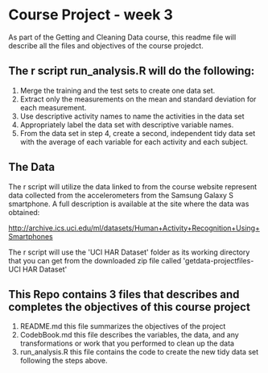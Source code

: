 # Course Project - week 3

As part of the Getting and Cleaning Data course, this readme file will describe all the files and objectives of the course projedct. 

## The r script run_analysis.R will do the following: 

1. Merge the training and the test sets to create one data set.
2. Extract only the measurements on the mean and standard deviation for each measurement. 
3. Use descriptive activity names to name the activities in the data set
4. Appropriately label the data set with descriptive variable names. 
5. From the data set in step 4, create a second, independent tidy data set with the average of each variable for each activity and each subject.

## The Data

The r script will utilize the data linked to from the course website represent data collected from the accelerometers from the Samsung Galaxy S smartphone. A full description is available at the site where the data was obtained: 

http://archive.ics.uci.edu/ml/datasets/Human+Activity+Recognition+Using+Smartphones 

The r script will use the 'UCI HAR Dataset' folder as its working directory that you can get from the downloaded zip file called 'getdata-projectfiles-UCI HAR Dataset'

## This Repo contains 3 files that describes and completes the objectives of this course project

1. README.md
    this file summarizes the objectives of the project
2. CodebBook.md
    this file describes the variables, the data, and any transformations or work that you performed to clean up the data 
3. run_analysis.R
    this file contains the code to create the new tidy data set following the steps above. 

